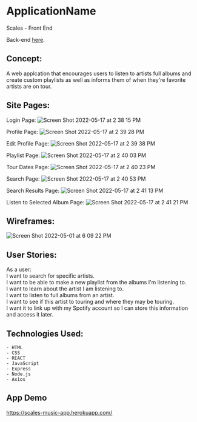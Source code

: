 # ApplicationName
Scales - Front End

Back-end [here](https://github.com/evanmkeith/scales-backEnd). 

## Concept:
A web applcation that encourages users to listen to artists full albums and create custom playlists as well as informs them of when they're favorite artists are on tour.

## Site Pages: 
Login Page:
![Screen Shot 2022-05-17 at 2 38 15 PM](https://user-images.githubusercontent.com/55766816/168914490-f3aac966-52c7-40b2-8266-ac0e3c08956c.png)

Profile Page: 
![Screen Shot 2022-05-17 at 2 39 28 PM](https://user-images.githubusercontent.com/55766816/168914820-6bca6b66-f758-455f-80d5-4844be8efca1.png)

Edit Profile Page: 
![Screen Shot 2022-05-17 at 2 39 38 PM](https://user-images.githubusercontent.com/55766816/168914878-a7431e1c-6664-4e23-b97b-7b94bcb63797.png)

Playlist Page: 
![Screen Shot 2022-05-17 at 2 40 03 PM](https://user-images.githubusercontent.com/55766816/168914945-497f3c9e-d43a-4cd9-8ff7-5e09e01d9ce4.png)

Tour Dates Page: 
![Screen Shot 2022-05-17 at 2 40 23 PM](https://user-images.githubusercontent.com/55766816/168914989-24638fdb-27e2-4861-af29-59aebe598278.png)

Search Page: 
![Screen Shot 2022-05-17 at 2 40 53 PM](https://user-images.githubusercontent.com/55766816/168915023-86e6b9bb-50a3-4807-a31c-2778389d402d.png)

Search Results Page: 
![Screen Shot 2022-05-17 at 2 41 13 PM](https://user-images.githubusercontent.com/55766816/168915057-1838ef10-141e-4742-8925-80794f1ee572.png)

Listen to Selected Album Page: 
![Screen Shot 2022-05-17 at 2 41 21 PM](https://user-images.githubusercontent.com/55766816/168915086-c6c2b053-6946-4eff-8128-ed232add7a1b.png)

## Wireframes:
![Screen Shot 2022-05-01 at 6 09 22 PM](https://user-images.githubusercontent.com/55766816/166173079-e73263f0-e86a-428b-aa0f-6ca675c5e338.png)

## User Stories: 
As a user: <br>
I want to search for specific artists. <br>
I want to be able to make a new playlist from the albums I'm listening to. <br>
I want to learn about the artist I am listening to. <br>
I want to listen to full albums from an artist. <br>
I want to see if this artist to touring and where they may be touring. <br>
I want it to link up with my Spotify account so I can store this information and access it later. <br>

## Technologies Used:
    - HTML
    - CSS
    - REACT
    - JavaScript
    - Express
    - Node.js
    - Axios


## App Demo
https://scales-music-app.herokuapp.com/
